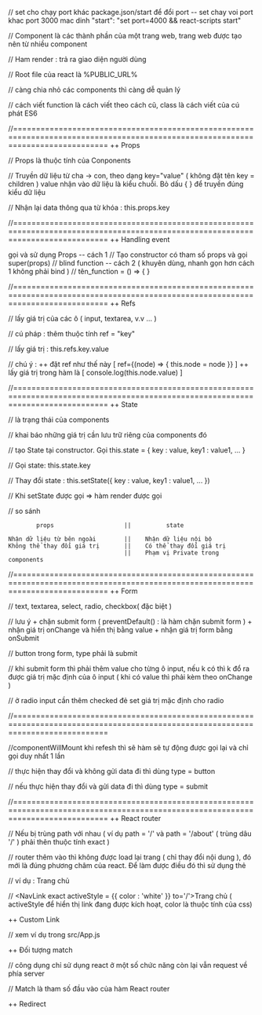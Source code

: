 // set cho chạy port khác package.json/start để đổi port
-- set chay voi port khac port 3000 mac dinh
"start": "set port=4000 && react-scripts start"

// Component là các thành phần của một trang web, trang web được tạo nên từ nhiều component

// Ham render : trả ra giao diện người dùng

// Root file của react là %PUBLIC_URL%

// càng chia nhỏ các components thì càng dễ quản lý

// cách viết function là cách viết theo cách cũ, class là cách viết của cú phát ES6

//=================================================================================================================================
++ Props

// Props là thuộc tính của Conponents

// Truyền dữ liệu từ cha -> con, theo dạng key="value" ( không đặt tên key = children ) value nhận vào dữ liệu là kiểu chuỗi. Bỏ dấu { } để truyền đúng kiểu dữ liệu

// Nhận lại data thông qua từ khóa : this.props.key

//=================================================================================================================================
++ Handling event

gọi và sử dụng Props
    -- cách 1
        // Tạo constructor có tham số props và gọi super(props)
        // blind function
    -- cách 2 ( khuyên dùng, nhanh gọn hơn cách 1 không phải bind )
        // tên_function = () => { }

//=================================================================================================================================
++ Refs

// lấy giá trị của các ô ( input, textarea, v.v ... )

// cú pháp : thêm thuộc tính ref = "key"

// lấy giá trị : this.refs.key.value

// chú ý :
    ++ đặt ref như thế này [ ref={(node) => { this.node = node }} ]
    ++ lấy giá trị trong hàm là [ console.log(this.node.value) ]

//=================================================================================================================================
++ State

// là trạng thái của components

// khai báo những giá trị cần lưu trữ riêng của components đó

// tạo State tại constructor. Gọi this.state = { key : value, key1 : value1, ... }

// Gọi state: this.state.key

// Thay đổi state : this.setState({ key : value, key1 : value1, ... })

// Khi setState được gọi => hàm render được gọi

// so sánh

            props                    ||          state
<!-- ============================================================ -->
    Nhận dữ liệu từ bên ngoài        ||    Nhận dữ liệu nội bộ
    Không thể thay đổi giá trị       ||    Có thể thay đổi giá trị
                                     ||    Phạm vị Private trong components

//=================================================================================================================================
++ Form

// text, textarea, select, radio, checkbox( đặc biệt )

// lưu ý
    + chặn submit form ( preventDefault() : là hàm chặn submit form )
    + nhận giá trị onChange và hiển thị bằng value
    + nhận giá trị form bằng onSubmit

// button trong form, type phải là submit

// khi submit form thì phải thêm value cho từng ô input, nếu k có thì k đổ ra được giá trị mặc định của ô input ( khi có value thì phải kèm theo onChange )

// ở radio input cần thêm checked đẻ set giá trị mặc định cho radio

//=================================================================================================================================

//componentWillMount khi refesh thì sẽ hàm sẽ tự động được gọi lại và chỉ gọi duy nhất 1 lần

// thực hiện thay đổi và không gửi data đi thì dùng type = button

// nếu thực hiện thay đổi và gửi data đi thì dùng type = submit

//=================================================================================================================================
++ React router

// Nếu bị trùng path với nhau ( ví dụ path = '/' và path = '/about' ( trùng dâu '/' ) phải thên thuộc tính exact )

// router thêm vào thì không được load lại trang ( chỉ thay đổi nội dung ), đó mới là đúng phương châm của react. Để làm được điều đó thì sử dụng thẻ <Link>

// ví dụ : <Link to='/'>Trang chủ</Link>

// <NavLink exact activeStyle = {{ color : 'white' }} to='/'>Trang chủ</NavLink>  ( activeStyle để hiển thị link đang được kích hoạt, color là thuộc tính của css)

++ Custom Link

// xem ví dụ trong src/App.js

++ Đối tượng match

// công dụng chỉ sử dụng react ở một số chức năng còn lại vẫn request về phía server

// Match là tham số đầu vào của hàm React router

++ Redirect